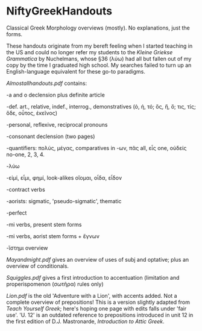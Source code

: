 # NiftyGreekHandouts
Classical Greek Morphology overviews (mostly). No explanations, just the forms.

These handouts originate from my bereft feeling when I started teaching in the US and could no longer refer my students to the _Kleine Griekse Grammatica_ by Nuchelmans, whose §36 (λύω) had all but fallen out of my copy by the time I graduated high school. My searches failed to turn up an English-language equivalent for these go-to paradigms. 

*Almostallhandouts.pdf* contains: 

-a and o declension plus definite article

-def. art., relative, indef., interrog., demonstratives (ὁ, ἡ, τό; ὅς, ἥ, ὅ; τις, τίς; ὅδε, οὗτος, ἐκεῖνος)

-personal, reflexive, reciprocal pronouns

-consonant declension (two pages)

-quantifiers: πολύς, μέγας, comparatives in -ων, πᾶς all, εἷς one, οὐδείς no-one, 2, 3, 4.

-λύω 

-εἰμί, εἶμι, φημί, look-alikes οἴομαι, οἶδα, εἶδον

-contract verbs

-aorists: sigmatic, 'pseudo-sigmatic', thematic

-perfect

-mi verbs, present stem forms

-mi verbs, aorist stem forms + ἔγνων  

-ἵστημι overview

*Mayandmight.pdf* gives an overview of uses of subj and optative; plus an overview of conditionals. 

*Squiggles.pdf* gives a first introduction to accentuation (limitation and properispomenon (σωτῆρα) rules only)

*Lion.pdf* is the old 'Adventure with a Lion', with accents added. Not a complete overview of prepositions! This is a version slightly adapted from _Teach Yourself Greek_; here's hoping one page with edits falls under 'fair use'. 
 'U. 12' is an outdated reference to prepositions introduced in unit 12 in the first edition of D.J. Mastronarde, _Introduction to Attic Greek_.
